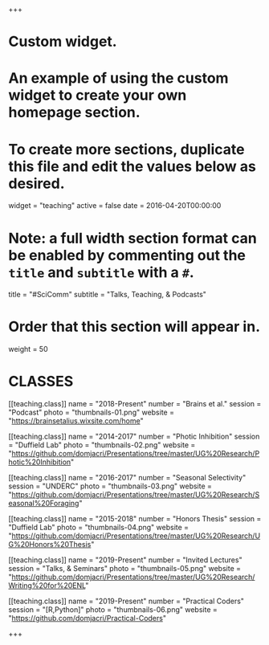 +++
# Custom widget.
# An example of using the custom widget to create your own homepage section.
# To create more sections, duplicate this file and edit the values below as desired.
widget = "teaching"
active = false
date = 2016-04-20T00:00:00

# Note: a full width section format can be enabled by commenting out the `title` and `subtitle` with a `#`.
title = "#SciComm"
subtitle = "Talks, Teaching, & Podcasts"

# Order that this section will appear in.
weight = 50

# CLASSES

[[teaching.class]]
  name = "2018-Present"
  number = "Brains et al."
  session = "Podcast"
  photo = "thumbnails-01.png"
  website = "https://brainsetalius.wixsite.com/home"

[[teaching.class]]
  name = "2014-2017"
  number = "Photic Inhibition"
  session = "Duffield Lab"
  photo = "thumbnails-02.png"
  website = "https://github.com/domjacri/Presentations/tree/master/UG%20Research/Photic%20Inhibition"

[[teaching.class]]
  name = "2016-2017"
  number = "Seasonal Selectivity"
  session = "UNDERC"
  photo = "thumbnails-03.png"
  website = "https://github.com/domjacri/Presentations/tree/master/UG%20Research/Seasonal%20Foraging"

[[teaching.class]]
  name = "2015-2018"
  number = "Honors Thesis"
  session = "Duffield Lab"
  photo = "thumbnails-04.png"
  website = "https://github.com/domjacri/Presentations/tree/master/UG%20Research/UG%20Honors%20Thesis"

[[teaching.class]]
  name = "2019-Present"
  number = "Invited Lectures"
  session = "Talks, & Seminars"
  photo = "thumbnails-05.png"
  website = "https://github.com/domjacri/Presentations/tree/master/UG%20Research/Writing%20for%20ENL"

[[teaching.class]]
  name = "2019-Present"
  number = "Practical Coders"
  session = "[R,Python]"
  photo = "thumbnails-06.png"
  website = "https://github.com/domjacri/Practical-Coders"




+++
